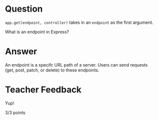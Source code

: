 # Question

`app.get(endpoint, controller)` takes in an `endpoint` as the first argument.

What is an endpoint in Express?

# Answer
An endpoint is a specifc URL path of a server. Users can send requests (get, post, patch, or delete) to these endpoints.
# Teacher Feedback

Yup!

3/3 points
